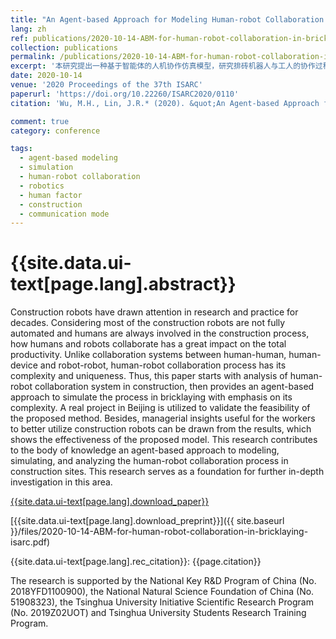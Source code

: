 ```yaml
---
title: "An Agent-based Approach for Modeling Human-robot Collaboration in Bricklaying"
lang: zh
ref: publications/2020-10-14-ABM-for-human-robot-collaboration-in-bricklaying-isarc
collection: publications
permalink: /publications/2020-10-14-ABM-for-human-robot-collaboration-in-bricklaying-isarc
excerpt: '本研究提出一种基于智能体的人机协作仿真模型，研究排砖机器人与工人的协作过程，发现人机协作模式、人因特征对施工效率具有明显影响'
date: 2020-10-14
venue: '2020 Proceedings of the 37th ISARC'
paperurl: 'https://doi.org/10.22260/ISARC2020/0110'
citation: 'Wu, M.H., Lin, J.R.* (2020). &quot;An Agent-based Approach for Modeling Human-robot Collaboration in Bricklaying&quot; <i>2020 Proceedings of the 37th ISARC</i>. 797-804. Kitakyshu, Japan. doi: 10.22260/ISARC2020/0110'

comment: true
category: conference

tags: 
  - agent-based modeling
  - simulation
  - human-robot collaboration
  - robotics
  - human factor
  - construction
  - communication mode
---
```



{{site.data.ui-text[page.lang].abstract}}
====

Construction robots have drawn attention in research and practice for decades. Considering most of the construction robots are not fully automated and humans are always involved in the construction process, how humans and robots collaborate has a great impact on the total productivity. Unlike collaboration systems between human-human, human-device and robot-robot, human-robot collaboration process has its complexity and uniqueness. Thus, this paper starts with analysis of human-robot collaboration system in construction, then provides an agent-based approach to simulate the process in bricklaying with emphasis on its complexity. A real project in Beijing is utilized to validate the feasibility of the proposed method. Besides, managerial insights useful for the workers to better utilize construction robots can be drawn from the results, which shows the effectiveness of the proposed model. This research contributes to the body of knowledge an agent-based approach to modeling, simulating, and analyzing the human-robot collaboration process in construction sites. This research serves as a foundation for further in-depth investigation in this area.

[{{site.data.ui-text[page.lang].download_paper}}](https://doi.org/10.22260/ISARC2020/0110)

[{{site.data.ui-text[page.lang].download_preprint}}]({{ site.baseurl }}/files/2020-10-14-ABM-for-human-robot-collaboration-in-bricklaying-isarc.pdf)

{{site.data.ui-text[page.lang].rec_citation}}: {{page.citation}}

The research is supported by the National Key R&D Program of China (No. 2018YFD1100900), the National Natural Science Foundation of China (No. 51908323), the Tsinghua University Initiative Scientific Research Program (No. 2019Z02UOT) and Tsinghua University Students Research Training Program.